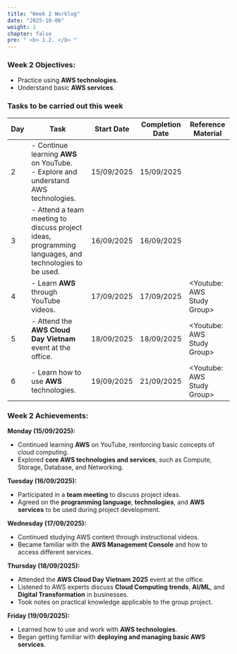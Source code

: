 ```yaml
---
title: "Week 2 Worklog"
date: "2025-10-06"
weight: 1
chapter: false
pre: " <b> 1.2. </b> "
---
```


### Week 2 Objectives:

* Practice using **AWS technologies**.
* Understand basic **AWS services**.

### Tasks to be carried out this week
| Day | Task                                                                                                  | Start Date   | Completion Date | Reference Material         |
| --- |-------------------------------------------------------------------------------------------------------|--------------|-----------------|----------------------------|
| 2   | - Continue learning **AWS** on YouTube. <br> - Explore and understand AWS technologies.               | 15/09/2025   | 15/09/2025      |                            |
| 3   | - Attend a team meeting to discuss project ideas, programming languages, and technologies to be used. | 16/09/2025   | 16/09/2025      |                            |
| 4   | - Learn **AWS** through YouTube videos.                                                               | 17/09/2025   | 17/09/2025      | <Youtube: AWS Study Group> |
| 5   | - Attend the **AWS Cloud Day Vietnam** event at the office.                                           | 18/09/2025   | 18/09/2025      | <Youtube: AWS Study Group> |
| 6   | - Learn how to use **AWS** technologies.                                                              | 19/09/2025   | 21/09/2025      | <Youtube: AWS Study Group> |

### Week 2 Achievements:

**Monday (15/09/2025):**
   - Continued learning **AWS** on YouTube, reinforcing basic concepts of cloud computing.
   - Explored **core AWS technologies and services**, such as Compute, Storage, Database, and Networking.

**Tuesday (16/09/2025):**
   - Participated in a **team meeting** to discuss project ideas.
   - Agreed on the **programming language**, **technologies**, and **AWS services** to be used during project development.

**Wednesday (17/09/2025):**
   - Continued studying AWS content through instructional videos.
   - Became familiar with the **AWS Management Console** and how to access different services.

**Thursday (18/09/2025):**
   - Attended the **AWS Cloud Day Vietnam 2025** event at the office.
   - Listened to AWS experts discuss **Cloud Computing trends**, **AI/ML**, and **Digital Transformation** in businesses.
   - Took notes on practical knowledge applicable to the group project.

**Friday (19/09/2025):**
   - Learned how to use and work with **AWS technologies**.
   - Began getting familiar with **deploying and managing basic AWS services**.